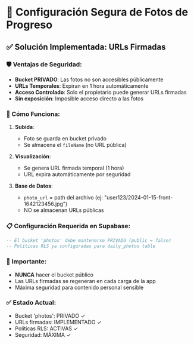 # 🔐 Configuración Segura de Fotos de Progreso

## ✅ Solución Implementada: URLs Firmadas

### 🛡️ Ventajas de Seguridad:
- **Bucket PRIVADO**: Las fotos no son accesibles públicamente
- **URLs Temporales**: Expiran en 1 hora automáticamente
- **Acceso Controlado**: Solo el propietario puede generar URLs firmadas
- **Sin exposición**: Imposible acceso directo a las fotos

### 🔧 Cómo Funciona:

1. **Subida**: 
   - Foto se guarda en bucket privado
   - Se almacena el `fileName` (no URL pública)

2. **Visualización**:
   - Se genera URL firmada temporal (1 hora)
   - URL expira automáticamente por seguridad

3. **Base de Datos**:
   - `photo_url` = path del archivo (ej: "user123/2024-01-15-front-1642123456.jpg")
   - NO se almacenan URLs públicas

### 📋 Configuración Requerida en Supabase:

```sql
-- El bucket 'photos' debe mantenerse PRIVADO (public = false)
-- Políticas RLS ya configuradas para daily_photos table
```

### 🚨 Importante:
- **NUNCA** hacer el bucket público
- Las URLs firmadas se regeneran en cada carga de la app
- Máxima seguridad para contenido personal sensible

### ✅ Estado Actual:
- Bucket 'photos': PRIVADO ✓
- URLs firmadas: IMPLEMENTADO ✓
- Políticas RLS: ACTIVAS ✓
- Seguridad: MÁXIMA ✓